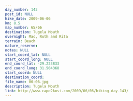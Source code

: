 ```yaml
---
day_number: 143
post_id: NULL
hike_date: 2009-06-06
km: 8.5
map_number: 65/66
destination: Tugela Mouth
overnight: Mac, Ruth and Rita
terrain: Beach
nature_reserve: 
notes: NULL
start_coord_lat: NULL
start_coord_long: NULL
end_coord_lat: -29.223833
end_coord_long: 31.504368
start_coord: NULL
destination_coord: 
file_name: 06-06.jpg
description: Tugela Mouth
link: http://www.cape2kosi.com/2009/06/06/hiking-day-143/
---
```

